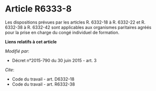 # Article R6333-8

Les dispositions prévues par les articles R. 6332-18 à R. 6332-22 et R. 6332-38 à R. 6332-42 sont applicables aux organismes
paritaires agréés pour la prise en charge du congé individuel de formation.

**Liens relatifs à cet article**

_Modifié par_:

  - Décret n°2015-790 du 30 juin 2015 - art. 3

_Cite_:

  - Code du travail - art. D6332-18
  - Code du travail - art. R6332-38
